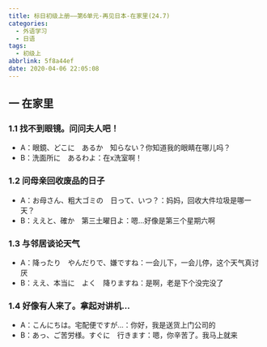 ```yaml
---
title: 标日初级上册——第6单元-再见日本-在家里(24.7)
categories:
  - 外语学习
  - 日语
tags:
  - 初级上
abbrlink: 5f8a44ef
date: 2020-04-06 22:05:08
---
```

## 一 在家里

### 1.1 找不到眼镜。问问夫人吧！

* A：眼鏡、どこに　あるか　知らない？你知道我的眼睛在哪儿吗？
* B：洗面所に　あるわよ：在x洗室啊！

<!--more-->

### 1.2 问母亲回收废品的日子

* A：お母さん、粗大ゴミの　日って、いつ？：妈妈，回收大件垃圾是哪一天？
* B：ええと、確か　第三土曜日よ：嗯...好像是第三个星期六啊

### 1.3 与邻居谈论天气

* A：降ったり　やんだりで、嫌ですね：一会儿下，一会儿停，这个天气真讨厌
* B：ええ、本当に　よく　降りますね：是啊，老是下个没完没了

### 1.4 好像有人来了。拿起对讲机...

* A：こんにちは。宅配便ですが...：你好，我是送货上门公司的
* B：あっ、ご苦労様。すぐに　行きます：嗯，你辛苦了。我马上就来

